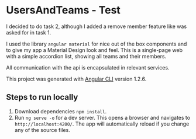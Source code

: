 # UsersAndTeams - Test

I decided to do task 2, although I added a remove member feature like was asked for in task 1.

I used the library `angular material` for nice out of the box components and to give my app a Material Design look and feel. This is a single-page web with a simple accordion list, showing all teams and their members.

All communication with the api is encapsulated in relevant services.

This project was generated with [Angular CLI](https://github.com/angular/angular-cli) version 1.2.6.

## Steps to run locally

1. Download dependencies `npm install`.
2. Run `ng serve -o` for a dev server. This opens a browser and navigates to `http://localhost:4200/`. The app will automatically reload if you change any of the source files.
